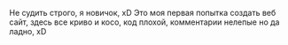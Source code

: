 Не судить строго, я новичок, xD
Это моя первая попытка создать веб сайт, здесь все криво и косо, код плохой, комментарии нелепые
но да ладно, xD
